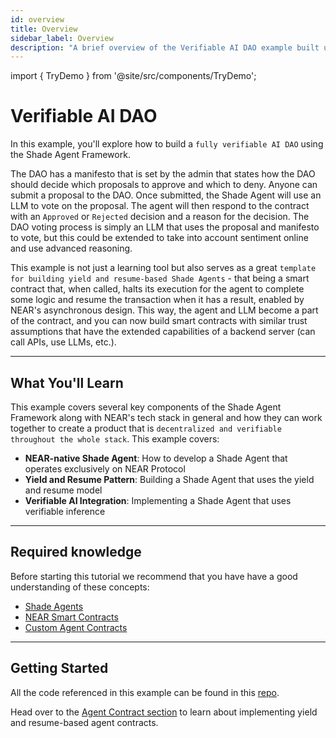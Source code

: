 ```yaml
---
id: overview
title: Overview
sidebar_label: Overview
description: "A brief overview of the Verifiable AI DAO example built using the Shade Agent Framework that walks through NEAR native deployments, using yield and resume with Shade Agents and leveraging verifiable AI."
---
```


import { TryDemo } from '@site/src/components/TryDemo';

# Verifiable AI DAO

In this example, you'll explore how to build a `fully verifiable AI DAO` using the Shade Agent Framework.

The DAO has a manifesto that is set by the admin that states how the DAO should decide which proposals to approve and which to deny. Anyone can submit a proposal to the DAO. Once submitted, the Shade Agent will use an LLM to vote on the proposal. The agent will then respond to the contract with an `Approved` or `Rejected` decision and a reason for the decision. The DAO voting process is simply an LLM that uses the proposal and manifesto to vote, but this could be extended to take into account sentiment online and use advanced reasoning.

<TryDemo 
  url="https://verifiable-ai-dao.vercel.app/" 
  text="Try the live demo"
/>

This example is not just a learning tool but also serves as a great `template for building yield and resume-based Shade Agents` - that being a smart contract that, when called, halts its execution for the agent to complete some logic and resume the transaction when it has a result, enabled by NEAR's asynchronous design. This way, the agent and LLM become a part of the contract, and you can now build smart contracts with similar trust assumptions that have the extended capabilities of a backend server (can call APIs, use LLMs, etc.).

---

## What You'll Learn

This example covers several key components of the Shade Agent Framework along with NEAR's tech stack in general and how they can work together to create a product that is `decentralized and verifiable throughout the whole stack`. This example covers:
- **NEAR-native Shade Agent**: How to develop a Shade Agent that operates exclusively on NEAR Protocol
- **Yield and Resume Pattern**: Building a Shade Agent that uses the yield and resume model
- **Verifiable AI Integration**: Implementing a Shade Agent that uses verifiable inference

---

## Required knowledge 

Before starting this tutorial we recommend that you have have a good understanding of these concepts:
- [Shade Agents](../../introduction.md) 
- [NEAR Smart Contracts](../../../../smart-contracts/what-is.md)
- [Custom Agent Contracts](../../custom-agent-contract.md)

---

## Getting Started

All the code referenced in this example can be found in this [repo](https://github.com/NearDeFi/verifiable-ai-dao).

Head over to the [Agent Contract section](./agent-contract.md) to learn about implementing yield and resume-based agent contracts.

